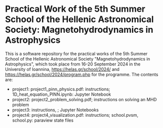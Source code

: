 <h1> Practical Work of the 5th Summer School of the Hellenic Astronomical Society: Magnetohydrodynamics in Astrophysics </h1>

This is a software repository for the practical works of the 5th Summer School of the Hellenic Astronomical Society "Magnetohydrodynamics in Astrophysics",
which took place from 16-20 September 2024 in the University of Ioannina, https://helas.gr/school/2024/  and  https://helas.gr/school/2024/program.php for the programme.
The contents are:
- project1: project1_pinn_physics.pdf: instructions; 1D_heat_equation_PINN.ipynb: Jupyter Notebook
- project2: project2_problem_solving.pdf; instructions on solving an MHD problem
- project3:  instructions,   ; Jupyter Notebooks 
- project4: project4_visualization.pdf: instructions; school.pvsm, school.py: paraview state files
  

